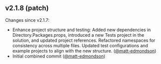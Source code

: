 ## v2.1.8 (patch)

Changes since v2.1.7:

- Enhance project structure and testing: Added new dependencies in Directory.Packages.props, introduced a new Tests project in the solution, and updated project references. Refactored namespaces for consistency across multiple files. Updated test configurations and example projects to align with the new structure. ([@matt-edmondson](https://github.com/matt-edmondson))
- Initial combined commit ([@matt-edmondson](https://github.com/matt-edmondson))
